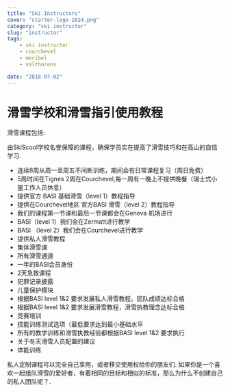 ```yaml
---
title: "Ski Instructors"
cover: "starter-logo-1024.png"
category: "ski instructor"
slug: "instructor"
tags:
    - ski instructor
    - courchevel
    - meribel
    - valthorens

date: "2018-07-02"
---
```


# 滑雪学校和滑雪指引使用教程

滑雪课程包括:

由SkiScool学校名誉保障的课程，确保学员实在提高了滑雪技巧和在高山的自信学习.

* 连续8周从周一至周五不间断训练，期间会有日常课程复习（周日免费）
* 5周时间在Tignes 2周在Courchevel,每一周有一晚上不提供晚餐（瑞士式小屋工作人员休息）
* 提供官方 BASI 基础滑雪（level 1）教程指导 
* 提供在Courchevel地区 官方BASI 滑雪（level 2）教程指导
* 我们的课程第一节课和最后一节课都会在Geneva 机场进行
* BASI（level 1）我们会在Zermatt进行教学
* BASI （level 2）我们会在Courchevel进行教学
* 提供私人滑雪教程
* 集体滑雪课
* 所有滑雪通道
* 一年的BASI会员身份
* 2天急救课程
* 犯罪记录披露 
* 儿童保护模块
* 根据BASI level 1&2 要求发展私人滑雪教程，团队成绩达标合格
* 根据BASI level 1&2 要求发展滑雪教程，滑雪执教理念达标合格
* 竞赛培训
* 技能训练测试选项（最低要求达到最小基础水平
* 所有的教学训练和滑雪执教经验都根据BASI level 1&2 要求执行
* 关于冬天滑雪人员配置的建议
* 体能训练

私人定制课程可以完全自己享用，或者移交使用权给你的朋友们. 
如果你是一个喜欢一起组队滑雪的爱好者，有着相同的目标和相似的标准，那么为什么不创建自己的私人团队呢？.